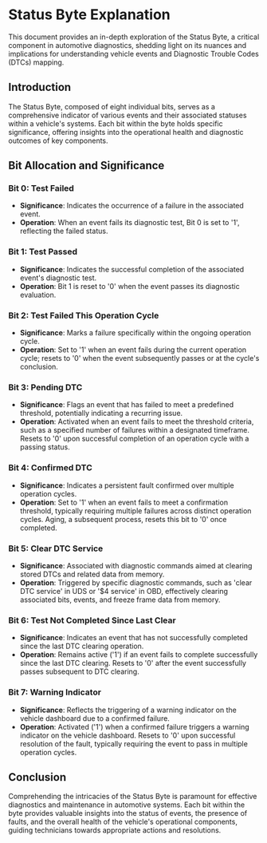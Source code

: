 # Status Byte Explanation

This document provides an in-depth exploration of the Status Byte, a critical component in automotive diagnostics, shedding light on its nuances and implications for understanding vehicle events and Diagnostic Trouble Codes (DTCs) mapping.

## Introduction

The Status Byte, composed of eight individual bits, serves as a comprehensive indicator of various events and their associated statuses within a vehicle's systems. Each bit within the byte holds specific significance, offering insights into the operational health and diagnostic outcomes of key components.

## Bit Allocation and Significance

### Bit 0: Test Failed

- **Significance**: Indicates the occurrence of a failure in the associated event.
- **Operation**: When an event fails its diagnostic test, Bit 0 is set to '1', reflecting the failed status.

### Bit 1: Test Passed

- **Significance**: Indicates the successful completion of the associated event's diagnostic test.
- **Operation**: Bit 1 is reset to '0' when the event passes its diagnostic evaluation.

### Bit 2: Test Failed This Operation Cycle

- **Significance**: Marks a failure specifically within the ongoing operation cycle.
- **Operation**: Set to '1' when an event fails during the current operation cycle; resets to '0' when the event subsequently passes or at the cycle's conclusion.

### Bit 3: Pending DTC

- **Significance**: Flags an event that has failed to meet a predefined threshold, potentially indicating a recurring issue.
- **Operation**: Activated when an event fails to meet the threshold criteria, such as a specified number of failures within a designated timeframe. Resets to '0' upon successful completion of an operation cycle with a passing status.

### Bit 4: Confirmed DTC

- **Significance**: Indicates a persistent fault confirmed over multiple operation cycles.
- **Operation**: Set to '1' when an event fails to meet a confirmation threshold, typically requiring multiple failures across distinct operation cycles. Aging, a subsequent process, resets this bit to '0' once completed.

### Bit 5: Clear DTC Service

- **Significance**: Associated with diagnostic commands aimed at clearing stored DTCs and related data from memory.
- **Operation**: Triggered by specific diagnostic commands, such as 'clear DTC service' in UDS or '$4 service' in OBD, effectively clearing associated bits, events, and freeze frame data from memory.

### Bit 6: Test Not Completed Since Last Clear

- **Significance**: Indicates an event that has not successfully completed since the last DTC clearing operation.
- **Operation**: Remains active ('1') if an event fails to complete successfully since the last DTC clearing. Resets to '0' after the event successfully passes subsequent to DTC clearing.

### Bit 7: Warning Indicator

- **Significance**: Reflects the triggering of a warning indicator on the vehicle dashboard due to a confirmed failure.
- **Operation**: Activated ('1') when a confirmed failure triggers a warning indicator on the vehicle dashboard. Resets to '0' upon successful resolution of the fault, typically requiring the event to pass in multiple operation cycles.

## Conclusion

Comprehending the intricacies of the Status Byte is paramount for effective diagnostics and maintenance in automotive systems. Each bit within the byte provides valuable insights into the status of events, the presence of faults, and the overall health of the vehicle's operational components, guiding technicians towards appropriate actions and resolutions.

